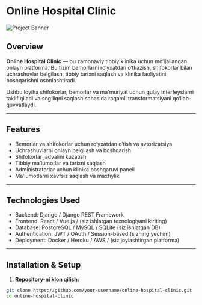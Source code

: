 # Online Hospital Clinic

![Project Banner]((https://media.gettyimages.com/id/1312706413/photo/modern-hospital-building.jpg?s=170667a&w=gi&k=20&c=vxuVz6G6Z92PvbODh1wtOOtEMFk41-pfQoaLFCIHCIo=))

## Overview

**Online Hospital Clinic** — bu zamonaviy tibbiy klinika uchun mo‘ljallangan onlayn platforma. Bu tizim bemorlarni ro‘yxatdan o‘tkazish, shifokorlar bilan uchrashuvlar belgilash, tibbiy tarixni saqlash va klinika faoliyatini boshqarishni osonlashtiradi.

Ushbu loyiha shifokorlar, bemorlar va ma'muriyat uchun qulay interfeyslarni taklif qiladi va sog‘liqni saqlash sohasida raqamli transformatsiyani qo‘llab-quvvatlaydi.

---

## Features

- Bemorlar va shifokorlar uchun ro‘yxatdan o‘tish va avtorizatsiya
- Uchrashuvlarni onlayn belgilash va boshqarish
- Shifokorlar jadvalini kuzatish
- Tibbiy ma’lumotlar va tarixni saqlash
- Administratorlar uchun klinika boshqaruvi paneli
- Ma’lumotlarni xavfsiz saqlash va maxfiylik

---

## Technologies Used

- Backend: Django / Django REST Framework
- Frontend: React / Vue.js / (siz ishlatgan texnologiyani kiriting)
- Database: PostgreSQL / MySQL / SQLite (siz ishlatgan DB)
- Authentication: JWT / OAuth / Session-based (sizning yechim)
- Deployment: Docker / Heroku / AWS / (siz joylashtirgan platforma)

---

## Installation & Setup

1. **Repository-ni klon qilish:**

```bash
git clone https://github.com/your-username/online-hospital-clinic.git
cd online-hospital-clinic
